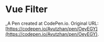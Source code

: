 # Vue Filter
 _A Pen created at CodePen.io. Original URL: [https://codepen.io/Avutzhan/pen/OeyEGY](https://codepen.io/Avutzhan/pen/OeyEGY).

 
